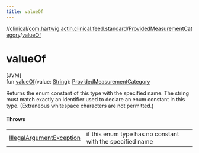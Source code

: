 ```yaml
---
title: valueOf
---
```

//[clinical](../../../index.html)/[com.hartwig.actin.clinical.feed.standard](../index.html)/[ProvidedMeasurementCategory](index.html)/[valueOf](value-of.html)



# valueOf



[JVM]\
fun [valueOf](value-of.html)(value: [String](https://kotlinlang.org/api/latest/jvm/stdlib/kotlin/-string/index.html)): [ProvidedMeasurementCategory](index.html)



Returns the enum constant of this type with the specified name. The string must match exactly an identifier used to declare an enum constant in this type. (Extraneous whitespace characters are not permitted.)



#### Throws


| | |
|---|---|
| [IllegalArgumentException](https://kotlinlang.org/api/latest/jvm/stdlib/kotlin/-illegal-argument-exception/index.html) | if this enum type has no constant with the specified name |



